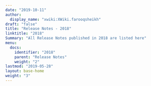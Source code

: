 ```yaml
---
date: "2019-10-11"
author:
  display_name: "xwiki:XWiki.farooqsheikh"
draft: "false"
title: "Release Notes - 2018"
linktitle: "2018"
Summary: "All Release Notes published in 2018 are listed here"
menu:
  docs:
    identifier: "2018"
    parent: "Release Notes"
    weight: "2"
lastmod: "2019-05-28"
layout: base-home
weight: "3"
---
```

